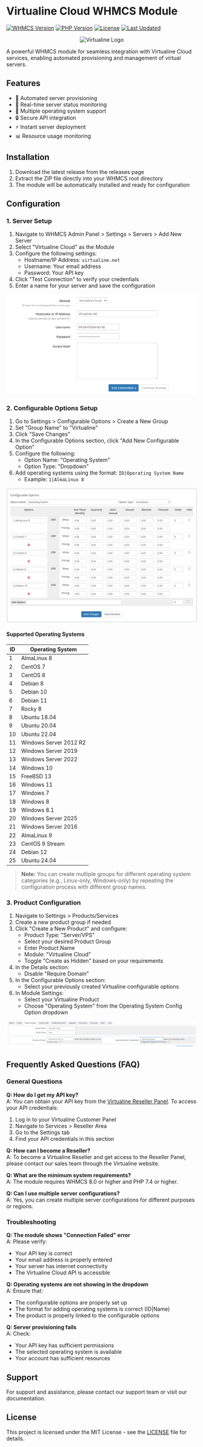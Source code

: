 # Virtualine Cloud WHMCS Module

[![WHMCS Version](https://img.shields.io/badge/WHMCS-8.0%2B-blue)](https://www.whmcs.com)
[![PHP Version](https://img.shields.io/badge/PHP-7.4%2B-purple)](https://php.net)
[![License](https://img.shields.io/badge/License-MIT-green)](LICENSE)
[![Last Updated](https://img.shields.io/badge/Last%20Updated-2024--03--20-green)](https://github.com/yourusername/virtualine-whmcs)


<div align="center">
  <img src="https://virtualine.net/assets/img/LightLogo.gif" alt="Virtualine Logo" width="200"/>
</div>

A powerful WHMCS module for seamless integration with Virtualine Cloud services, enabling automated provisioning and management of virtual servers.

## Features

- 🚀 Automated server provisioning
- 🔄 Real-time server status monitoring
- 💾 Multiple operating system support
- 🔒 Secure API integration
- ⚡ Instant server deployment
- 📊 Resource usage monitoring

## Installation

1. Download the latest release from the releases page
2. Extract the ZIP file directly into your WHMCS root directory
3. The module will be automatically installed and ready for configuration

## Configuration

### 1. Server Setup

1. Navigate to WHMCS Admin Panel > Settings > Servers > Add New Server
2. Select "Virtualine Cloud" as the Module
3. Configure the following settings:
   - Hostname/IP Address: `virtualine.net`
   - Username: Your email address
   - Password: Your API key
4. Click "Test Connection" to verify your credentials
5. Enter a name for your server and save the configuration

![Server Configuration](docs/images/server-config.png)

### 2. Configurable Options Setup

1. Go to Settings > Configurable Options > Create a New Group
2. Set "Group Name" to "Virtualine"
3. Click "Save Changes"
4. In the Configurable Options section, click "Add New Configurable Option"
5. Configure the following:
   - Option Name: "Operating System"
   - Option Type: "Dropdown"
6. Add operating systems using the format: `ID|Operating System Name`
   - Example: `1|AlmaLinux 8`

![Configurable Options](docs/images/config-options.png)

#### Supported Operating Systems

| ID | Operating System |
|----|-----------------|
| 1 | AlmaLinux 8 |
| 2 | CentOS 7 |
| 3 | CentOS 8 |
| 4 | Debian 8 |
| 5 | Debian 10 |
| 6 | Debian 11 |
| 7 | Rocky 8 |
| 8 | Ubuntu 18.04 |
| 9 | Ubuntu 20.04 |
| 10 | Ubuntu 22.04 |
| 11 | Windows Server 2012 R2 |
| 12 | Windows Server 2019 |
| 13 | Windows Server 2022 |
| 14 | Windows 10 |
| 15 | FreeBSD 13 |
| 16 | Windows 11 |
| 17 | Windows 7 |
| 18 | Windows 8 |
| 19 | Windows 8.1 |
| 20 | Windows Server 2025 |
| 21 | Windows Server 2016 |
| 22 | AlmaLinux 9 |
| 23 | CentOS 9 Stream |
| 24 | Debian 12 |
| 25 | Ubuntu 24.04 |

> **Note:** You can create multiple groups for different operating system categories (e.g., Linux-only, Windows-only) by repeating the configuration process with different group names.

### 3. Product Configuration

1. Navigate to Settings > Products/Services
2. Create a new product group if needed
3. Click "Create a New Product" and configure:
   - Product Type: "Server/VPS"
   - Select your desired Product Group
   - Enter Product Name
   - Module: "Virtualine Cloud"
   - Toggle "Create as Hidden" based on your requirements
4. In the Details section:
   - Disable "Require Domain"
5. In the Configurable Options section:
   - Select your previously created Virtualine configurable options
6. In Module Settings:
   - Select your Virtualine Product
   - Choose "Operating System" from the Operating System Config Option dropdown

![Product Configuration](docs/images/product-config.png)

## Frequently Asked Questions (FAQ)

### General Questions

**Q: How do I get my API key?**  
A: You can obtain your API key from the [Virtualine Reseller Panel](https://client.virtualine.net/index.php?m=ProductsReseller). To access your API credentials:
1. Log in to your Virtualine Customer Panel
2. Navigate to Services > Reseller Area
3. Go to the Settings tab
4. Find your API credentials in this section

**Q: How can I become a Reseller?**  
A: To become a Virtualine Reseller and get access to the Reseller Panel, please contact our sales team through the Virtualine website.

**Q: What are the minimum system requirements?**  
A: The module requires WHMCS 8.0 or higher and PHP 7.4 or higher.

**Q: Can I use multiple server configurations?**  
A: Yes, you can create multiple server configurations for different purposes or regions.

### Troubleshooting

**Q: The module shows "Connection Failed" error**  
A: Please verify:
- Your API key is correct
- Your email address is properly entered
- Your server has internet connectivity
- The Virtualine Cloud API is accessible

**Q: Operating systems are not showing in the dropdown**  
A: Ensure that:
- The configurable options are properly set up
- The format for adding operating systems is correct (ID|Name)
- The product is properly linked to the configurable options

**Q: Server provisioning fails**  
A: Check:
- Your API key has sufficient permissions
- The selected operating system is available
- Your account has sufficient resources

## Support

For support and assistance, please contact our support team or visit our documentation.

## License

This project is licensed under the MIT License - see the [LICENSE](LICENSE) file for details.
